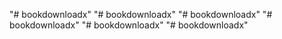 "# bookdownloadx" 
"# bookdownloadx" 
"# bookdownloadx" 
"# bookdownloadx" 
"# bookdownloadx" 
"# bookdownloadx" 
